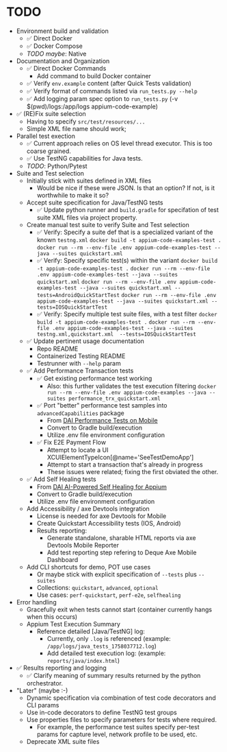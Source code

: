 # TODO
- Environment build and validation
    - ✅ Direct Docker
    - ✅ Docker Compose
    - *TODO* *maybe*: Native
- Documentation and Organization
    - ✅ Direct Docker Commands
        - Add command to build Docker container
    - ✅ Verify `env.example` content (after Quick Tests validation)
    - ✅ Verify format of commands listed via `run_tests.py --help`
    - ✅ Add logging param spec option to `run_tests.py` (-v $(pwd)/logs:/app/logs appium-code-example)
- ✅ (RE)Fix suite selection
    - Having to specify `src/test/resources/...`
    - Simple XML file name should work; 
- Parallel test exection
    - ✅ Current approach relies on OS level thread executor. This is too coarse grained. 
    - ✅ Use TestNG capabilities for Java tests. 
    - *TODO*: Python/Pytest 
- Suite and Test selection
    - Initially stick with suites defined in XML files
        - Would be nice if these were JSON. Is that an option? If not, is it worthwhile to make it so?
    - Accept suite specification for Java/TestNG tests
        - ✅ Update python runner and `build.gradle` for specifation of test suite XML files via project property.
    - Create manual test suite to verify Suite and Test selection
        - ✅ Verify: Specify a suite def that is a specialized variant of the known `testng.xml`
        `docker build -t appium-code-examples-test .`
        `docker run --rm --env-file .env appium-code-examples-test --java --suites quickstart.xml`
        - ✅ Verify: Specify specific test(s) within the variant
        `docker build -t appium-code-examples-test .`
        `docker run --rm --env-file .env appium-code-examples-test --java --suites quickstart.xml`
        `docker run --rm --env-file .env appium-code-examples-test --java --suites quickstart.xml --tests=AndroidQuickStartTest`
        `docker run --rm --env-file .env appium-code-examples-test --java --suites quickstart.xml --tests=IOSQuickStartTest`
        - ✅ Verify: Specify multiple test suite files, with a test filter
        `docker build -t appium-code-examples-test .`
        `docker run --rm --env-file .env appium-code-examples-test --java --suites testng.xml,quickstart.xml  --tests=IOSQuickStartTest`
    - ✅ Update pertinent usage documentation
        - Repo README
        - Containerized Testing README
        - Testrunner with `--help` param
    - ✅ Add Performance Transaction tests
        - ✅ Get existing performance test working
            - Also: this further validates the test execution filtering
            `docker run --rm --env-file .env appium-code-examples --java --suites performance_trx_quickstart.xml`
        - ✅ Port "better" performance test samples into `advancedCapabilities` package
            - From [DAI Performance Tests on Mobile](https://github.com/raheekhandigitalai/DAI-CT-Performance-Tests-on-Mobile-Sample.git)
            - Convert to Gradle build/execution
            - Utilize .env file environment configuration
        - ✅ Fix E2E Payment Flow
            - Attempt to locate a UI XCUIElementTypeIcon[@name='SeeTestDemoApp']
            - Attempt to start a transaction that's already in progress
            - These issues were related; fixing the first obviated the other.
    - ✅ Add Self Healing tests
        - From [DAI AI-Powered Self Healing for Appium](https://github.com/dai-continuous-testing/CT-Self-Healing-Tests)
        - Convert to Gradle build/execution
        - Utilize .env file environment configuration
    - Add Accessibility / axe Devtools integration
        - License is needed for axe Devtools for Mobile
        - Create Quickstart Accessibility tests (IOS, Android)
        - Results reporting:
            - Generate standalone, sharable HTML reports via axe Devtools Mobile Reporter
            - Add test reporting step refering to Deque Axe Mobile Dashboard
    - Add CLI shortcuts for demo, POT use cases
        - Or maybe stick with explicit specification of `--tests` plus `--suites`
        - Collections: `quickstart`, `advanced`, `optional`
        - Use cases: `perf-quickstart`, `perf-e2e`, `selfhealing`
- Error handling
    - Gracefully exit when tests cannot start (container currently hangs when this occurs)
    - Appium Test Execution Summary
        - Reference detailed [Java/TestNG] log: 
            - Currently, only `.log` is referenced (example: `/app/logs/java_tests_1758037712.log`)
            - Add detailed test execution log: (example: `reports/java/index.html`)
- ✅ Results reporting and logging
    -  ✅ Clarify meaning of summary results returned by the python orchestrator.
- "Later" (maybe :-)
    - Dynamic specification via combination of test code decorators and CLI params
    - Use in-code decorators to define TestNG test groups
    - Use properties files to specify parameters for tests where required. 
        - For example, the performance test suites specify per-test params for capture level, network profile to be used, etc.
    - Deprecate XML suite files


